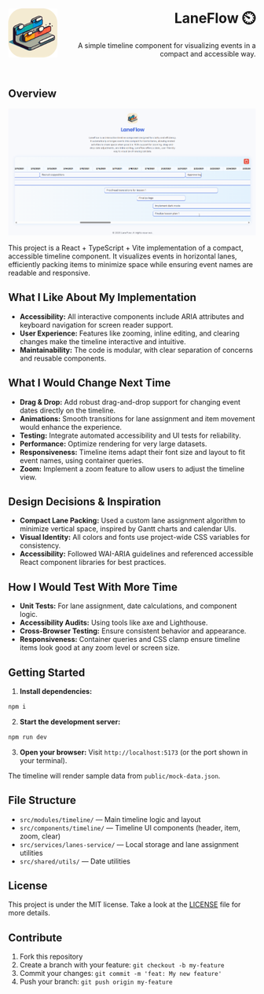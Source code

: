 
<h1 align="right">
  <img src="public/favicon/favicon.svg" width="100px" align="left" />
  LaneFlow ⏲️
</h1>

<p align="right">
  A simple timeline component for visualizing events in a compact and accessible way.
</p>

<br/>

## Overview

<img src="docs/example.png" />

This project is a React + TypeScript + Vite implementation of a compact, accessible timeline component. It visualizes events in horizontal lanes, efficiently packing items to minimize space while ensuring event names are readable and responsive.

## What I Like About My Implementation

- **Accessibility:** All interactive components include ARIA attributes and keyboard navigation for screen reader support.
- **User Experience:** Features like zooming, inline editing, and clearing changes make the timeline interactive and intuitive.
- **Maintainability:** The code is modular, with clear separation of concerns and reusable components.

## What I Would Change Next Time

- **Drag & Drop:** Add robust drag-and-drop support for changing event dates directly on the timeline.
- **Animations:** Smooth transitions for lane assignment and item movement would enhance the experience.
- **Testing:** Integrate automated accessibility and UI tests for reliability.
- **Performance:** Optimize rendering for very large datasets.
- **Responsiveness:** Timeline items adapt their font size and layout to fit event names, using container queries.
- **Zoom:** Implement a zoom feature to allow users to adjust the timeline view.

## Design Decisions & Inspiration

- **Compact Lane Packing:** Used a custom lane assignment algorithm to minimize vertical space, inspired by Gantt charts and calendar UIs.
- **Visual Identity:** All colors and fonts use project-wide CSS variables for consistency.
- **Accessibility:** Followed WAI-ARIA guidelines and referenced accessible React component libraries for best practices.

## How I Would Test With More Time

- **Unit Tests:** For lane assignment, date calculations, and component logic.
- **Accessibility Audits:** Using tools like axe and Lighthouse.
- **Cross-Browser Testing:** Ensure consistent behavior and appearance.
- **Responsiveness:** Container queries and CSS clamp ensure timeline items look good at any zoom level or screen size.

## Getting Started

1. **Install dependencies:**

  ```sh
  npm i
  ```

2. **Start the development server:**

  ```sh
  npm run dev
  ```

3. **Open your browser:**
  Visit `http://localhost:5173` (or the port shown in your terminal).

The timeline will render sample data from `public/mock-data.json`.

## File Structure

- `src/modules/timeline/` — Main timeline logic and layout
- `src/components/timeline/` — Timeline UI components (header, item, zoom, clear)
- `src/services/lanes-service/` — Local storage and lane assignment utilities
- `src/shared/utils/` — Date utilities

## License

This project is under the MIT license. Take a look at the [LICENSE](LICENSE) file for more details.

## Contribute

1. Fork this repository
2. Create a branch with your feature: `git checkout -b my-feature`
3. Commit your changes: `git commit -m 'feat: My new feature'`
4. Push your branch: `git push origin my-feature`
